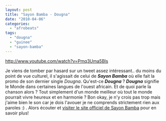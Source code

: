 ```yaml
---
layout: post
title: "Sayon Bamba - Dougna"
date: "2010-04-06"
categories: 
  - "afrobeats"
tags: 
  - "dougna"
  - "guinee"
  - "sayon-bamba"
---
```


http://www.youtube.com/watch?v=Pmq3Uma5Bls

Je viens de tomber par hasard sur un tweet assez intéressant.. du moins du point de vue culturel, il s'agissait de celui de _**Sayon Bamba**_ où elle fait la promo de son dernier single _Dougna_. Qu'est-ce **_Dougna_** ? **_Dougna_** signifie le Monde dans certaines langues de l'ouest africain. Et de quoi parle la chanson alors ? Tout simplement d'un monde meilleur où tout le monde pourrait vivre heureux et en harmonie ? Bon okay, je n'y crois pas trop mais j'aime bien le son car je dois l'avouer je ne comprends strictement rien aux paroles :) . Alors écouter et [visiter le site officiel de Sayon Bamba](http://www.sayonbambacamara.com/) pour en savoir plus!
